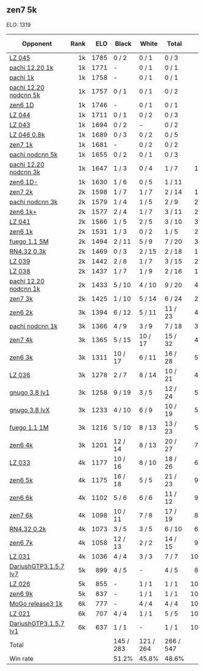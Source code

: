 ## zen7 5k ##

ELO: 1319

Opponent | Rank | ELO | Black | White | Total | Win rate
---------|-----:|----:|-------|-------|-------|-------:
[LZ 045](LZ%20045.md) | 1k | 1785 | 0 / 2 | 0 / 1 | 0 / 3 | 0.0%
[pachi 12.20 1k](pachi%2012.20%201k.md) | 1k | 1771 | - | 0 / 1 | 0 / 1 | 0.0%
[pachi 1k](pachi%201k.md) | 1k | 1758 | - | 0 / 1 | 0 / 1 | 0.0%
[pachi 12.20 nodcnn 5k](pachi%2012.20%20nodcnn%205k.md) | 1k | 1757 | 0 / 1 | 0 / 1 | 0 / 2 | 0.0%
[zen6 1D](zen6%201D.md) | 1k | 1746 | - | 0 / 1 | 0 / 1 | 0.0%
[LZ 044](LZ%20044.md) | 1k | 1711 | 0 / 1 | 0 / 2 | 0 / 3 | 0.0%
[LZ 043](LZ%20043.md) | 1k | 1694 | 0 / 2 | - | 0 / 2 | 0.0%
[LZ 046 0.8k](LZ%20046%200.8k.md) | 1k | 1689 | 0 / 3 | 0 / 2 | 0 / 5 | 0.0%
[zen7 1k](zen7%201k.md) | 1k | 1681 | - | 0 / 2 | 0 / 2 | 0.0%
[pachi nodcnn 5k](pachi%20nodcnn%205k.md) | 1k | 1655 | 0 / 2 | 0 / 1 | 0 / 3 | 0.0%
[pachi 12.20 nodcnn 3k](pachi%2012.20%20nodcnn%203k.md) | 1k | 1647 | 1 / 3 | 0 / 4 | 1 / 7 | 14.3%
[zen6 1D-](zen6%201D-.md) | 1k | 1630 | 1 / 6 | 0 / 5 | 1 / 11 | 9.1%
[zen7 2k](zen7%202k.md) | 2k | 1598 | 1 / 7 | 1 / 7 | 2 / 14 | 14.3%
[pachi nodcnn 3k](pachi%20nodcnn%203k.md) | 2k | 1579 | 1 / 4 | 1 / 5 | 2 / 9 | 22.2%
[zen6 1k+](zen6%201k+.md) | 2k | 1577 | 2 / 4 | 1 / 7 | 3 / 11 | 27.3%
[LZ 041](LZ%20041.md) | 2k | 1566 | 1 / 5 | 2 / 5 | 3 / 10 | 30.0%
[zen6 1k](zen6%201k.md) | 2k | 1531 | 1 / 3 | 0 / 2 | 1 / 5 | 20.0%
[fuego 1.1 5M](fuego%201.1%205M.md) | 2k | 1494 | 2 / 11 | 5 / 9 | 7 / 20 | 35.0%
[RN4.32 0.3k](RN4.32%200.3k.md) | 2k | 1469 | 0 / 3 | 2 / 15 | 2 / 18 | 11.1%
[LZ 039](LZ%20039.md) | 2k | 1442 | 2 / 8 | 1 / 7 | 3 / 15 | 20.0%
[LZ 038](LZ%20038.md) | 2k | 1437 | 1 / 7 | 1 / 9 | 2 / 16 | 12.5%
[pachi 12.20 nodcnn 1k](pachi%2012.20%20nodcnn%201k.md) | 2k | 1433 | 5 / 10 | 4 / 10 | 9 / 20 | 45.0%
[zen7 3k](zen7%203k.md) | 2k | 1425 | 1 / 10 | 5 / 14 | 6 / 24 | 25.0%
[zen6 2k](zen6%202k.md) | 3k | 1394 | 6 / 12 | 5 / 11 | 11 / 23 | 47.8%
[pachi nodcnn 1k](pachi%20nodcnn%201k.md) | 3k | 1366 | 4 / 9 | 3 / 9 | 7 / 18 | 38.9%
[zen7 4k](zen7%204k.md) | 3k | 1365 | 5 / 15 | 10 / 17 | 15 / 32 | 46.9%
[zen6 3k](zen6%203k.md) | 3k | 1311 | 10 / 17 | 6 / 11 | 16 / 28 | 57.1%
[LZ 036](LZ%20036.md) | 3k | 1278 | 2 / 7 | 8 / 14 | 10 / 21 | 47.6%
[gnugo 3.8 lv1](gnugo%203.8%20lv1.md) | 3k | 1258 | 9 / 19 | 3 / 5 | 12 / 24 | 50.0%
[gnugo 3.8 lvX](gnugo%203.8%20lvX.md) | 3k | 1233 | 4 / 10 | 6 / 9 | 10 / 19 | 52.6%
[fuego 1.1 1M](fuego%201.1%201M.md) | 3k | 1216 | 5 / 10 | 8 / 13 | 13 / 23 | 56.5%
[zen6 4k](zen6%204k.md) | 3k | 1201 | 12 / 14 | 8 / 13 | 20 / 27 | 74.1%
[LZ 033](LZ%20033.md) | 4k | 1177 | 10 / 16 | 8 / 10 | 18 / 26 | 69.2%
[zen6 5k](zen6%205k.md) | 4k | 1175 | 16 / 18 | 5 / 5 | 21 / 23 | 91.3%
[zen6 6k](zen6%206k.md) | 4k | 1102 | 5 / 6 | 6 / 6 | 11 / 12 | 91.7%
[zen7 6k](zen7%206k.md) | 4k | 1098 | 10 / 11 | 7 / 8 | 17 / 19 | 89.5%
[RN4.32 0.2k](RN4.32%200.2k.md) | 4k | 1073 | 3 / 5 | 3 / 5 | 6 / 10 | 60.0%
[zen6 7k](zen6%207k.md) | 4k | 1058 | 12 / 13 | 2 / 2 | 14 / 15 | 93.3%
[LZ 031](LZ%20031.md) | 4k | 1036 | 4 / 4 | 3 / 3 | 7 / 7 | 100.0%
[DariushGTP3.1.5.7 lv7](DariushGTP3.1.5.7%20lv7.md) | 5k | 899 | 4 / 5 | - | 4 / 5 | 80.0%
[LZ 026](LZ%20026.md) | 5k | 855 | - | 1 / 1 | 1 / 1 | 100.0%
[zen6 9k](zen6%209k.md) | 5k | 837 | - | 1 / 1 | 1 / 1 | 100.0%
[MoGo release3 1k](MoGo%20release3%201k.md) | 6k | 777 | - | 4 / 4 | 4 / 4 | 100.0%
[LZ 021](LZ%20021.md) | 6k | 707 | 4 / 4 | 1 / 1 | 5 / 5 | 100.0%
[DariushGTP3.1.5.7 lv1](DariushGTP3.1.5.7%20lv1.md) | 6k | 637 | 1 / 1 | - | 1 / 1 | 100.0%
Total | | | 145 / 283 | 121 / 264 | 266 / 547 | 
Win rate| | | 51.2% | 45.8% | 48.6% | 

